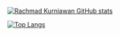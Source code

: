 [![Rachmad Kurniawan GitHub stats](https://github-readme-stats.vercel.app/api?username=wawandx)](https://github.com/anuraghazra/github-readme-stats)

[![Top Langs](https://github-readme-stats.vercel.app/api/top-langs/?username=wawandx)](https://github.com/anuraghazra/github-readme-stats)
